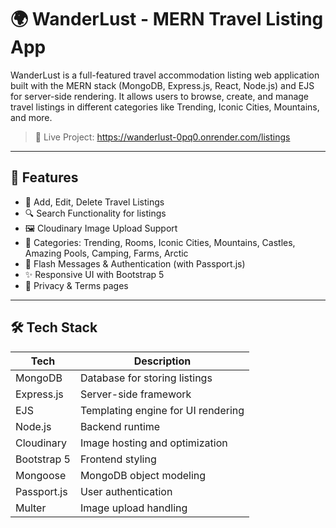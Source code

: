 # 🌍 WanderLust - MERN Travel Listing App

WanderLust is a full-featured travel accommodation listing web application built with the MERN stack (MongoDB, Express.js, React, Node.js) and EJS for server-side rendering. It allows users to browse, create, and manage travel listings in different categories like Trending, Iconic Cities, Mountains, and more.

> 🔗 Live Project: https://wanderlust-0pq0.onrender.com/listings

---

## 📸 Features

- 🏡 Add, Edit, Delete Travel Listings
- 🔍 Search Functionality for listings
- 🖼️ Cloudinary Image Upload Support
- 🧭 Categories: Trending, Rooms, Iconic Cities, Mountains, Castles, Amazing Pools, Camping, Farms, Arctic
- 🧾 Flash Messages & Authentication (with Passport.js)
- ✨ Responsive UI with Bootstrap 5
- 🧾 Privacy & Terms pages

---

## 🛠️ Tech Stack

| Tech            | Description                         |
|-----------------|-------------------------------------|
| MongoDB         | Database for storing listings       |
| Express.js      | Server-side framework               |
| EJS             | Templating engine for UI rendering  |
| Node.js         | Backend runtime                     |         |
| Cloudinary      | Image hosting and optimization      |
| Bootstrap 5     | Frontend styling                    |
| Mongoose        | MongoDB object modeling             |
| Passport.js     | User authentication                 |
| Multer          | Image upload handling               |



